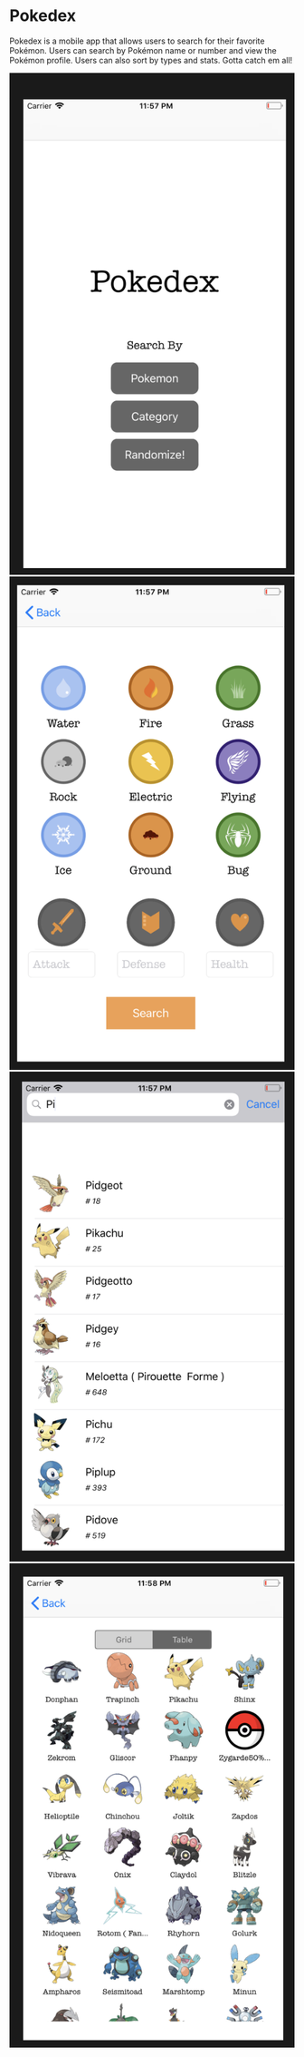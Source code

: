 # Pokedex

Pokedex is a mobile app that allows users to search for their favorite Pokémon. Users can search by Pokémon name or number and view the Pokémon profile. Users can also sort by types and stats. Gotta catch em all!

![Start Page](https://github.com/brandonhudavid/pokedex-mdb/blob/master/Screen%20Shot%202018-09-14%20at%2011.57.23%20PM.png)
![Collection](https://github.com/brandonhudavid/pokedex-mdb/blob/master/Screen%20Shot%202018-09-14%20at%2011.57.52%20PM.png)
![Search](https://github.com/brandonhudavid/pokedex-mdb/blob/master/Screen%20Shot%202018-09-14%20at%2011.57.41%20PM.png)
![Results](https://github.com/brandonhudavid/pokedex-mdb/blob/master/Screen%20Shot%202018-09-14%20at%2011.58.00%20PM.png)
